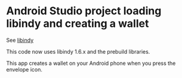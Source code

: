 # Android Studio project loading libindy and creating a wallet

See [libindy](https://github.com/hyperledger/indy-sdk)

This code now uses libindy 1.6.x and the prebuild libraries.

This app creates a wallet on your Android phone when you press the envelope icon.
